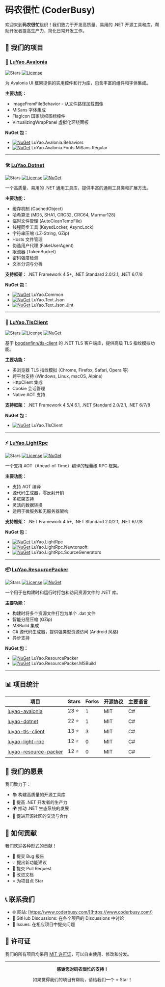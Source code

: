 # 码农很忙 (CoderBusy)

欢迎来到**码农很忙**组织！我们致力于开发高质量、易用的 .NET 开源工具和库，帮助开发者提高生产力，简化日常开发工作。

## 🌟 我们的项目

### 🎨 [LuYao.Avalonia](https://github.com/coderbusy/luyao-avalonia)
![Stars](https://img.shields.io/github/stars/coderbusy/luyao-avalonia?style=social)
[![License](https://img.shields.io/github/license/coderbusy/luyao-avalonia)](https://github.com/coderbusy/luyao-avalonia/blob/main/LICENSE)

为 Avalonia UI 框架提供的实用控件和行为库，包含丰富的组件和字体集成。

**主要功能：**
- ImageFromFileBehavior - 从文件路径加载图像
- MiSans 字体集成
- FlagIcon 国家旗帜图标控件
- VirtualizingWrapPanel 虚拟化环绕面板

**NuGet 包：**
- [![NuGet](https://img.shields.io/nuget/v/LuYao.Avalonia.Behaviors.svg)](https://www.nuget.org/packages/LuYao.Avalonia.Behaviors) LuYao.Avalonia.Behaviors
- [![NuGet](https://img.shields.io/nuget/v/LuYao.Avalonia.Fonts.MiSans.Regular.svg)](https://www.nuget.org/packages/LuYao.Avalonia.Fonts.MiSans.Regular) LuYao.Avalonia.Fonts.MiSans.Regular

---

### 🛠️ [LuYao.Dotnet](https://github.com/coderbusy/luyao-dotnet)
![Stars](https://img.shields.io/github/stars/coderbusy/luyao-dotnet?style=social)
[![License](https://img.shields.io/github/license/coderbusy/luyao-dotnet)](https://github.com/coderbusy/luyao-dotnet/blob/main/LICENSE)
[![NuGet](https://img.shields.io/nuget/v/LuYao.Common.svg)](https://www.nuget.org/packages/LuYao.Common)

一个高质量、易用的 .NET 通用工具库，提供丰富的通用工具类和扩展方法。

**主要功能：**
- 缓存机制 (CachedObject)
- 哈希算法 (MD5, SHA1, CRC32, CRC64, Murmur128)
- 临时文件管理 (AutoCleanTempFile)
- 线程同步工具 (KeyedLocker, AsyncLock)
- 字符串压缩 (LZ-String, GZip)
- Hosts 文件管理
- 伪造用户代理 (FakeUserAgent)
- 限流器 (TokenBucket)
- 密码强度检测
- 文本分词与分析

**支持框架：** .NET Framework 4.5+, .NET Standard 2.0/2.1, .NET 6/7/8

**NuGet 包：**
- [![NuGet](https://img.shields.io/nuget/v/LuYao.Common.svg)](https://www.nuget.org/packages/LuYao.Common) LuYao.Common
- [![NuGet](https://img.shields.io/nuget/v/LuYao.Text.Json.svg)](https://www.nuget.org/packages/LuYao.Text.Json) LuYao.Text.Json
- [![NuGet](https://img.shields.io/nuget/v/LuYao.Text.Json.Jint.svg)](https://www.nuget.org/packages/LuYao.Text.Json.Jint) LuYao.Text.Json.Jint

---

### 🔐 [LuYao.TlsClient](https://github.com/coderbusy/luyao-tls-client)
![Stars](https://img.shields.io/github/stars/coderbusy/luyao-tls-client?style=social)
[![License](https://img.shields.io/github/license/coderbusy/luyao-tls-client)](https://github.com/coderbusy/luyao-tls-client/blob/main/LICENSE)
[![NuGet](https://img.shields.io/nuget/v/LuYao.TlsClient.svg)](https://www.nuget.org/packages/LuYao.TlsClient)

基于 [bogdanfinn/tls-client](https://github.com/bogdanfinn/tls-client) 的 .NET TLS 客户端库，提供高级 TLS 指纹模拟功能。

**主要功能：**
- 多浏览器 TLS 指纹模拟 (Chrome, Firefox, Safari, Opera 等)
- 跨平台支持 (Windows, Linux, macOS, Alpine)
- HttpClient 集成
- Cookie 会话管理
- Native AOT 支持

**支持框架：** .NET Framework 4.5/4.6.1, .NET Standard 2.0/2.1, .NET 6/7/8

**NuGet 包：**
- [![NuGet](https://img.shields.io/nuget/v/LuYao.TlsClient.svg)](https://www.nuget.org/packages/LuYao.TlsClient) LuYao.TlsClient

---

### ⚡ [LuYao.LightRpc](https://github.com/coderbusy/luyao-light-rpc)
![Stars](https://img.shields.io/github/stars/coderbusy/luyao-light-rpc?style=social)
[![License](https://img.shields.io/github/license/coderbusy/luyao-light-rpc)](https://github.com/coderbusy/luyao-light-rpc/blob/main/LICENSE)
[![NuGet](https://img.shields.io/nuget/v/LuYao.LightRpc.svg)](https://www.nuget.org/packages/LuYao.LightRpc/)

一个支持 AOT（Ahead-of-Time）编译的轻量级 RPC 框架。

**主要功能：**
- 支持 AOT 编译
- 源代码生成器，零反射开销
- 多框架支持
- 灵活的数据转换
- 适用于微服务和无服务器架构

**支持框架：** .NET Framework 4.5+, .NET Standard 2.0/2.1, .NET 6/7/8

**NuGet 包：**
- [![NuGet](https://img.shields.io/nuget/v/LuYao.LightRpc.svg)](https://www.nuget.org/packages/LuYao.LightRpc/) LuYao.LightRpc
- [![NuGet](https://img.shields.io/nuget/v/LuYao.LightRpc.Newtonsoft.svg)](https://www.nuget.org/packages/LuYao.LightRpc.Newtonsoft/) LuYao.LightRpc.Newtonsoft
- [![NuGet](https://img.shields.io/nuget/v/LuYao.LightRpc.SourceGenerators.svg)](https://www.nuget.org/packages/LuYao.LightRpc.SourceGenerators/) LuYao.LightRpc.SourceGenerators

---

### 📦 [LuYao.ResourcePacker](https://github.com/coderbusy/luyao-resource-packer)
![Stars](https://img.shields.io/github/stars/coderbusy/luyao-resource-packer?style=social)
[![License](https://img.shields.io/github/license/coderbusy/luyao-resource-packer)](https://github.com/coderbusy/luyao-resource-packer/blob/main/LICENSE)
[![NuGet](https://img.shields.io/nuget/v/LuYao.ResourcePacker.svg)](https://www.nuget.org/packages/LuYao.ResourcePacker/)

一个用于在构建时和运行时打包和访问资源文件的 .NET 库。

**主要功能：**
- 构建时将多个资源文件打包为单个 .dat 文件
- 智能分层压缩 (GZip)
- MSBuild 集成
- C# 源代码生成器，提供强类型资源访问 (Android 风格)
- 异步支持

**NuGet 包：**
- [![NuGet](https://img.shields.io/nuget/v/LuYao.ResourcePacker.svg)](https://www.nuget.org/packages/LuYao.ResourcePacker/) LuYao.ResourcePacker
- [![NuGet](https://img.shields.io/nuget/v/LuYao.ResourcePacker.MSBuild.svg)](https://www.nuget.org/packages/LuYao.ResourcePacker.MSBuild/) LuYao.ResourcePacker.MSBuild

---

## 📊 项目统计

| 项目 | Stars | Forks | 开源协议 | 主要语言 |
|------|-------|-------|---------|---------|
| [luyao-avalonia](https://github.com/coderbusy/luyao-avalonia) | 23 ⭐ | 1 | MIT | C# |
| [luyao-dotnet](https://github.com/coderbusy/luyao-dotnet) | 22 ⭐ | 1 | MIT | C# |
| [luyao-tls-client](https://github.com/coderbusy/luyao-tls-client) | 13 ⭐ | 3 | MIT | C# |
| [luyao-light-rpc](https://github.com/coderbusy/luyao-light-rpc) | 12 ⭐ | 0 | MIT | C# |
| [luyao-resource-packer](https://github.com/coderbusy/luyao-resource-packer) | 12 ⭐ | 0 | MIT | C# |

## 🎯 我们的愿景

我们致力于：
- 📚 构建高质量的开源工具库
- 🚀 提高 .NET 开发者的生产力
- 🌍 推动 .NET 生态系统的发展
- 🤝 促进开源社区的交流与合作

## 🤝 如何贡献

我们欢迎各种形式的贡献！

- 🐛 提交 Bug 报告
- 💡 提出新功能建议
- 🔧 提交 Pull Request
- 📖 改进文档
- ⭐ 为项目点 Star

## 📞 联系我们

- 🌐 网站: [https://www.coderbusy.com/](https://www.coderbusy.com/)
- 💬 GitHub Discussions: 在各个项目的 Discussions 中讨论
- 🐞 Issues: 在相应项目中提交问题

## 📄 许可证

我们的所有项目均采用 [MIT 许可证](https://opensource.org/licenses/MIT)，可以自由使用、修改和分发。

---

<div align="center">

**感谢您对码农很忙的支持！**

如果觉得我们的项目有帮助，请给我们一个 ⭐ Star！

</div>
